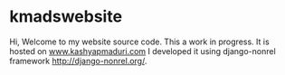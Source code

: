 kmadswebsite
============

Hi, Welcome to my website source code. This a work in progress. It is hosted on www.kashyapmaduri.com
I developed it using django-nonrel framework <http://django-nonrel.org/>.
